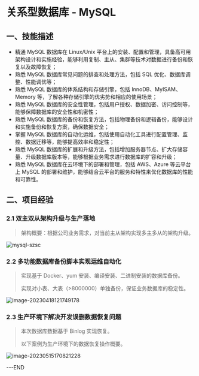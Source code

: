 # 关系型数据库 - MySQL

## 一、技能描述

- 精通 MySQL 数据库在 Linux/Unix 平台上的安装、配置和管理，具备高可用架构设计和实施经验，能够利用复制、主从、集群等技术对数据进行备份和恢复以及故障恢复；
- 熟悉 MySQL 数据库常见问题的排查和处理方法，包括 SQL 优化、数据库调整、性能调优等；
- 熟悉 MySQL 数据库的体系结构和存储引擎，包括 InnoDB、MyISAM、Memory 等，了解各种存储引擎的优劣势和相应的使用场景；
- 熟悉 MySQL 数据库的安全性管理，包括用户授权、数据加密、访问控制等，能够保障数据库的安全性和机密性；
- 熟悉 MySQL 数据库的备份和恢复方法，包括物理备份和逻辑备份，能够设计和实施备份和恢复方案，确保数据安全；
- 掌握 MySQL 数据库的自动化运维，包括使用自动化工具进行配置管理、监控、数据迁移等，能够提高效率和稳定性；
- 熟悉 MySQL 数据库的扩展和升级方法，包括增加服务器节点、扩大存储容量、升级数据库版本等，能够根据业务需求进行数据库的扩容和升级；
- 熟悉 MySQL 数据库在云环境下的部署和管理，包括 AWS、Azure 等云平台上 MySQL 的部署和维护，能够结合云平台的服务和特性来优化数据库的性能和可靠性。

## 二、项目经验

### 2.1 双主双从架构升级与生产落地

> 架构概要：根据公司业务需求，对当前主从架构实现多主多从的架构升级。

![mysql-szsc](https://csdn-rab.oss-cn-chengdu.aliyuncs.com/img/mysql-szsc.jpg)

### 2.2 多功能数据库备份脚本实现运维自动化

> 实现基于 Docker、yum 安装、编译安装、二进制安装的数据库备份。
>
> 实现对小表、大表（>8000000）单独备份，保证业务数据库的稳定性。

![image-20230418121749178](https://csdn-rab.oss-cn-chengdu.aliyuncs.com/img/image-20230418121749178.png)

### 2.3 生产环境下解决开发误删数据恢复问题

> 本次数据库数据基于 Binlog 实现恢复。
>
> 以下案例为生产环境下的数据恢复操作概要。

![image-20230515170821228](https://csdn-rab.oss-cn-chengdu.aliyuncs.com/img/image-20230515170821228.png)

---END
